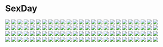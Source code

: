 # SexDay
![](https://konachan.com/image/b325f27a35408fd177c452d902a36770/Konachan.com%20-%2087387%20black_hair%20book%20bow%20cameltoe%20gisyo%20hat%20panties%20red_eyes%20shameimaru_aya%20short_hair%20touhou%20underwear.jpg)
![](https://konachan.com/image/d7334521d68e36e0b930a5ac3c5337cd/Konachan.com%20-%2018926%202girls%20blonde_hair%20book%20hat%20kirisame_marisa%20long_hair%20patchouli_knowledge%20purple_eyes%20purple_hair%20ribbons%20sleeping%20touhou%20witch.jpg)
![](https://konachan.com/image/d6128a75dcc28eeded5ef1cdee67c562/Konachan.com%20-%20189934%20all_male%20male%20naruto%20naruto_shippuden%20uchiha_itachi%20uchiha_sasuke.jpg)
![](https://konachan.com/image/3c42e32b8ba85ed3e0dcaa474c35dd76/Konachan.com%20-%2022677%20beach%20bikini%20food%20fruit%20megami%20miyabi%20ninin_ga_shinobuden%20ninja%20onsokumaru%20scan%20shinobu%20shiranui_kaede%20swimsuit%20water%20watermelon.jpg)
![](https://konachan.com/image/a2cf1d89790e8e8d7126eb74ef3efb68/Konachan.com%20-%20283841%20ass%20barefoot%20bed%20brown_hair%20original%20sanasedayo%20short_hair%20shorts%20teddy_bear%20yellow_eyes.jpg)
![](https://konachan.com/jpeg/05c1b59affa1776b4515a2a0540f4555/Konachan.com%20-%20207985%202girls%20bath%20bathtub%20blue_eyes%20blush%20breast_grab%20breasts%20brown_hair%20cropped%20jotti%20long_hair%20nipples%20nude%20original%20red_eyes%20water%20wet%20white_hair.jpg)
![](https://konachan.com/image/0c987a60bb460a35a390492b2e16ecb2/Konachan.com%20-%2065515%20blonde_hair%20blush%20original%20pink%20pink_eyes%20red_eyes%20skirt%20thighhighs%20usotsukiya.jpg)
![](https://konachan.com/image/820f7d70f725e6fd43b98692482afd2a/Konachan.com%20-%20242713%20aratascape%20building%20grass%20leaves%20nobody%20original%20ruins%20scenic.jpg)
![](https://konachan.com/jpeg/a16802da659071cfc076b36b4b498b83/Konachan.com%20-%20175247%20bow%20dress%20green_eyes%20green_hair%20hatsune_miku%20long_hair%20ribbons%20tidsean%20twintails%20vocaloid.jpg)
![](https://konachan.com/image/7e12b6faa1824e32bce357c3696ee9ec/Konachan.com%20-%20185283%20bondage%20breasts%20headphones%20nipples%20no_bra%20open_shirt%20panties%20pink_hair%20pussy%20red_eyes%20see_through%20sonico%20spread_legs%20super_sonico%20underwear%20v-mag.jpg)
![](https://konachan.com/jpeg/d7db6267531bc89a50dbab4f3e3f9228/Konachan.com%20-%20230477%20brown_eyes%20brown_hair%20girls_und_panzer%20mikko_%28girls_und_panzer%29%20short_hair%20skirt%20toamariitutu%20twintails%20uniform.jpg)
![](https://konachan.com/image/8b813904c3b4a4a677039ebe8fafd5f2/Konachan.com%20-%20301169%20aliasing%20blue_hair%20bow%20green_eyes%20hatsune_miku%20jpeg_artifacts%20keepout%20long_hair%20magical_mirai_%28vocaloid%29%20twintails%20vocaloid%20wink.jpg)
![](https://konachan.com/image/803fd1ef1f3af8480eb1366ac69b007e/Konachan.com%20-%2081462%20bikini%20blonde_hair%20breasts%20cameltoe%20cleavage%20erect_nipples%20kakesu%20original%20purple%20swimsuit.jpg)
![](https://konachan.com/image/2660eaf2ab303a0c4d9c3973f08bbf54/Konachan.com%20-%2088669%20bandage%20brown_eyes%20brown_hair%20game_cg%20misaki_kurehito%20pajamas%20sasaki_kaori%20short_hair%20trumple%20ushinawareta_mirai_wo_motomete.jpg)
![](https://konachan.com/jpeg/5ac84529306a7b55ff268bf2005d533d/Konachan.com%20-%20273834%20ass%20bandage%20bubbles%20dark_skin%20gloves%20gradient%20green_eyes%20headdress%20long_hair%20magic%20menat%20purple%20purple_hair%20signed%20spread_legs%20thighhighs%20wristwear.jpg)
![](https://konachan.com/image/78f1989e5c5cc5d9d0ae17ece633b82c/Konachan.com%20-%2065301%20baka_to_test_to_shoukanjuu%20blush%20himeji_mizuki%20kinoshita_hideyoshi%20male%20ooshima_miwa%20scan%20shimada_minami%20trap.jpg)
![](https://konachan.com/jpeg/22cf013cbc55d2ae8a60f788507f2861/Konachan.com%20-%20204522%20bow%20brown_hair%20clouds%20liechiberry%20long_hair%20original%20sky.jpg)
![](https://konachan.com/jpeg/e4bbb5e187465e6a0b9edff6f678ecf3/Konachan.com%20-%20106383%20brown_eyes%20brown_hair%20game_cg%20koi_de_wa_naku%20long_hair%20scarf%20tomose_shunsaku%20yano_konoka.jpg)
![](https://konachan.com/jpeg/a968b29c2acfa5cfda7116dc2f9a679a/Konachan.com%20-%20259520%20aqua_eyes%20blonde_hair%20breasts%20garter_belt%20long_hair%20masturbation%20n.g.%20navel%20nipples%20pussy%20pussy_juice%20thighhighs%20uncensored%20underwear%20vibrator%20white.jpg)
![](https://konachan.com/image/29b3ad0b9d0abd0d11544f9cc023c58e/Konachan.com%20-%2078011%20blush%20godees%20last_order%20monochrome%20short_hair%20signed%20to_aru_majutsu_no_index.jpg)
![](https://konachan.com/jpeg/c37cf763a37b923a9066485bf347db76/Konachan.com%20-%20282356%20amaryllis_gumi%20barefoot%20bath%20bathtub%20blonde_hair%20blush%20breasts%20bubbles%20dark_skin%20nude%20ouga_saki%20red_eyes%20tdnd-96%20water%20wink.jpg)
![](https://konachan.com/image/6b03dffbb2d3469283e74dd81aa7a799/Konachan.com%20-%20158630%20karo_karo%20konpaku_youmu%20myon%20saigyouji_yuyuko%20touhou.jpg)
![](https://konachan.com/image/4e8ac559c1bd7c56a5f88bcfe0f0dbe9/Konachan.com%20-%20289406%20breasts%20dandon_fuga%20gloves%20long_hair%20magic%20navel%20nipples%20nude%20purple_hair%20pussy%20realistic%20red_eyes%20spear%20thighhighs%20uncensored%20watermark%20weapon.jpg)
![](https://konachan.com/jpeg/b6f9390574c3e32239112357a3dc78eb/Konachan.com%20-%20199578%20asami_asami%20ass%20bikini%20black_hair%20cameltoe%20game_cg%20hibiki_works%20himekawa_honami%20long_hair%20pool%20pretty_x_cation_2%20red_eyes%20swimsuit%20water%20wet.jpg)
![](https://konachan.com/jpeg/f9179cd75f201102aeaafb7dd5e5748b/Konachan.com%20-%20259393%20aqua_eyes%20azarashi_soft%20black_hair%20blush%20close%20game_cg%20gintaroh%20japanese_clothes%20long_hair%20night%20ponytail%20ribbons%20stars%20takanashi_shiori%20water.jpg)
![](https://konachan.com/jpeg/267061a9282af6dbdca88159ad66fc62/Konachan.com%20-%20297084%20all_male%20blush%20bow%20brown_eyes%20cat_smile%20close%20fang%20gray_hair%20headdress%20heart%20inuyama_tamaki%20long_hair%20maid%20male%20trap%20twintails%20waifu2x%20wink.jpg)
![](https://konachan.com/jpeg/0973febc91bc6dd205e71465076068da/Konachan.com%20-%20168141%20blue_eyes%20bow%20cinematograph%20game_cg%20gloves%20gun%20innocent_bullet%20kanzaki_sayaka%20oosaki_shinya%20red_hair%20school_uniform%20short_hair%20weapon.jpg)
![](https://konachan.com/image/9f2878f3d331731d68f28cb6edd58205/Konachan.com%20-%20156007%20animal%20bird%20dress%20feathers%20green_hair%20kxxxxxxxxxxx%20original%20wings%20yellow_eyes.jpg)
![](https://konachan.com/jpeg/935b012f6b21d24bf84a6d23c91cbe47/Konachan.com%20-%20297560%20blush%20dress%20horns%20komeshiro_kasu%20long_hair%20original%20red_eyes%20scan%20summer_dress%20white_hair.jpg)
![](https://konachan.com/image/cf1df2630d943e161a6aad4802297611/Konachan.com%20-%20100902%20blonde_hair%20close%20glasses%20headphones%20microphone%20orange_eyes%20original%20toudori%20yellow.jpg)
![](https://konachan.com/image/1fe5eac3bdf39e742310d995672d99ea/Konachan.com%20-%20154952%20final_fantasy%20final_fantasy_xiii%20oerba_dia_vanille%20orange_hair%20tagme_%28artist%29%20watermark.jpg)
![](https://konachan.com/jpeg/6b5c62faa737485f24288c3bebfb54f1/Konachan.com%20-%20196637%20abo_%28hechouchou%29%20anthropomorphism%20bikini%20black_hair%20blush%20breasts%20cleavage%20long_hair%20navel%20ponytail%20red_eyes%20shirt_lift%20signed%20swimsuit%20underboob.jpg)
![](https://konachan.com/image/834947eaf01c7179053872c0b50205c5/Konachan.com%20-%2031373%20amagahara_inaho%20apron%20favorite%20game_cg%20happy_margaret%21%20kitanoji_nozomi%20kokonoka%20minahase_karin%20tsuwabuki_akira.jpg)
![](https://konachan.com/jpeg/283a6f4ee8a74045abe3f904f5beaf64/Konachan.com%20-%2032837%20komori_kiri%20sayonara_zetsubou_sensei.jpg)
![](https://konachan.com/image/527895716304136bbfbef16c4aa76c51/Konachan.com%20-%20119750%20close%20hatsune_miku%20vocaloid.jpg)
![](https://konachan.com/image/0c29e6d1e03570d4b5a4c8a32377e1dd/Konachan.com%20-%2075702%20hatsune_miku%20thighhighs%20twintails%20vocaloid.jpg)
![](https://konachan.com/image/8b2e530418b49fbc1f7f547dc1f3dad9/Konachan.com%20-%2047931%202girls%20lolita_fashion%20tagme%20tinkle.jpg)
![](https://konachan.com/image/c4bb1d7f558e8b6245872444e16ea93a/Konachan.com%20-%2089270%20bikini%20blonde_hair%20blue_eyes%20breasts%20cleavage%20clouds%20elizabeth_mayberry%20freezing%20glasses%20kim_kwang-hyun%20open_shirt%20sky%20swimsuit%20wet.jpg)
![](https://konachan.com/image/66fc99c9eee8e5de770269eea2dfcfbe/Konachan.com%20-%20128483%20bodysuit%20kagamine_rin%20pink_eyes%20pink_hair%20ribbons%20short_hair%20skintight%20suishougensou%20vocaloid.jpg)
![](https://konachan.com/image/3513b30d610b0983039fbeda10214873/Konachan.com%20-%20302919%20aliasing%20barefoot%20blonde_hair%20bondage%20cameltoe%20green_eyes%20loli%20monica_weisswind%20princess_connect%21%20rope%20thighhighs%20torn_clothes%20twintails.jpg)
![](https://konachan.com/jpeg/86d9b5a272e1f347052236037e7b95d2/Konachan.com%20-%20295580%20bell%20bow%20breasts%20choker%20christmas%20cleavage%20dress%20elbow_gloves%20gloves%20gradient%20pink_eyes%20pink_hair%20ribbons%20sakurai_yui%20short_hair%20yui_channel.jpg)
![](https://konachan.com/jpeg/dfc5eec79d6a79238f853f4dc449a38d/Konachan.com%20-%20198708%20arima_kousei%20black_hair%20blonde_hair%20blue_eyes%20dress%20glasses%20instrument%20long_hair%20male%20miyazono_kaori%20music%20piano%20short_hair%20tagme_%28artist%29%20tie%20violin.jpg)
![](https://konachan.com/image/a86b8ef9b407c2e37112b05b6f3f818f/Konachan.com%20-%20190315%20blush%20bra%20breasts%20cleavage%20jpeg_artifacts%20kneehighs%20open_shirt%20orange_hair%20pink_eyes%20ribbons%20sakura_chiyo%20skirt%20teddy_bear%20underwear%20undressing.jpg)
![](https://konachan.com/image/c213361a7630bbe7a031d6aca46c5572/Konachan.com%20-%20122133%202girls%20animal%20blush%20frog%20green_eyes%20green_hair%20loli%20original%20pink_eyes%20skirt%20twintails%20white_hair.jpg)
![](https://konachan.com/image/35d9ccea584bc00545941aef2d2e7bbc/Konachan.com%20-%2067293%20mitsuki_mouse.jpg)
![](https://konachan.com/jpeg/9d58848e63e1e60eff2504b1052bc71e/Konachan.com%20-%20288180%20animal_ears%20bandage%20building%20catgirl%20city%20gray_hair%20hoodie%20jcj0125%20long_hair%20no_bra%20nopan%20open_shirt%20original%20reflection%20signed%20yellow_eyes.jpg)
![](https://konachan.com/image/64d60c5ff1cc440c4eb94c41345071d6/Konachan.com%20-%20201426%20brown_hair%20dress%20headdress%20isis_%28p%26d%29%20long_hair%20maiwetea%20purple_eyes%20puzzle_%26_dragons%20water%20white.jpg)
![](https://konachan.com/image/3a44a8eba7571acf3a9de85d6589f111/Konachan.com%20-%20144229%20barefoot%20brown_hair%20chain%20dark%20dress%20horns%20ibuki_suika%20long_hair%20meeeeeji%20touhou%20tree%20yellow_eyes.jpg)
![](https://konachan.com/image/0146aaa6c818fb8a964f4c5701076de6/Konachan.com%20-%20291610%20brown_hair%20drink%20houjou_karen%20idolmaster%20idolmaster_cinderella_girls%20long_hair%20maou%28demonlord%29%20shorts%20yellow_eyes.jpg)
![](https://konachan.com/image/20756aca5d1c5ea2eb93cfb395168280/Konachan.com%20-%20122756%20blood%20kochiya_sanae%20monochrome%20touhou%20yoshioka_yoshiko.gif)
![](https://konachan.com/jpeg/3a16128bbf3d0bfd0d3fafa33dfe04c0/Konachan.com%20-%20155245%20blue_eyes%20blue_hair%20cameltoe%20eventh7%20hatsune_miku%20japanese_clothes%20panties%20thighhighs%20underwear%20vocaloid.jpg)
![](https://konachan.com/image/79eb0226bf2da97c9926274d0eb15375/Konachan.com%20-%2097646%20aqua_hair%20cigarette%20hatsune_miku%20kagamine_rin%20mdk_%28m-kuri%29%20megurine_luka%20meiko%20petals%20thighhighs%20tie%20twintails%20vocaloid.jpg)
![](https://konachan.com/image/2644bec94239799aeb9f938fe6548851/Konachan.com%20-%20261751%20flowers%20hatsune_miku%20juna%20long_hair%20pink_eyes%20pink_hair%20sakura_miku%20skirt%20twintails%20vocaloid.jpg)
![](https://konachan.com/image/d126f948c4fa54fe81e9c88bbcd79b07/Konachan.com%20-%20178130%20blonde_hair%20bloomers%20boots%20braids%20brown_eyes%20cake%20cape%20elbow_gloves%20food%20fruit%20gloves%20gum_%28vivid_garden%29%20long_hair%20original%20pantyhose%20strawberry.jpg)
![](https://konachan.com/image/06f94f093ea20c3d5845f25031cd487e/Konachan.com%20-%20217437%20aoumi_lamune%20headphones%20lamunation%21%20muku%20nopan%20school_uniform%20thighhighs.jpg)
![](https://konachan.com/jpeg/db52e0a923f1b53ee999c90cb6838779/Konachan.com%20-%20204028%20black_hair%20flowers%20long_hair%20love_live%21_school_idol_project%20miazi%20red_eyes%20twintails%20wink%20wristwear%20yazawa_nico.jpg)
![](https://konachan.com/image/b3b15e4ec9e0f4a4bcfe33dca4259e4c/Konachan.com%20-%20218934%20alicetype%20bow%20hatsune_miku%20japanese_clothes%20kimono%20long_hair%20petals%20polychromatic%20twintails%20vocaloid.jpg)
![](https://konachan.com/jpeg/dab38abc4792b3f45d4f65f6fc4b2c09/Konachan.com%20-%20239076%202girls%20blonde_hair%20brown_eyes%20clouds%20crossover%20genya67%20izetta%20red_hair%20short_hair%20sky%20tanya_degurechaff%20weapon%20yellow_eyes%20youjo_senki.jpg)
![](https://konachan.com/image/41a4aec18a0b4c62219b9ad3c2297e0b/Konachan.com%20-%2080689%202girls%20blonde_hair%20brown_eyes%20brown_hair%20hakurei_reimu%20japanese_clothes%20kirisame_marisa%20miko%20touhou.jpg)
![](https://konachan.com/image/17136880c5552f82f43846a257088f6f/Konachan.com%20-%20243490%20anthropomorphism%20ass%20breasts%20gloves%20green_eyes%20irie_%28masaki%29%20kantai_collection%20pink_hair%20ribbons%20school_uniform%20short_hair%20skirt%20thighhighs%20wink.jpg)
![](https://konachan.com/jpeg/a71ed3a599e6829229db31ef7fac9ae4/Konachan.com%20-%2093371%20hatsune_miku%20polychromatic%20vocaloid.jpg)
![](https://konachan.com/jpeg/061af6e74c0a91978500a6bd0bd23d60/Konachan.com%20-%20291107%20ass%20bed%20blush%20breasts%20long_hair%20navel%20nipples%20nude%20original%20purple_eyes%20pussy_juice%20totsuka_habari%20twintails%20wet.jpg)
![](https://konachan.com/jpeg/099029ea91aa682446abd451c15fbe9c/Konachan.com%20-%20306246%20ass%20bed%20blush%20breasts%20fate_grand_order%20fate_%28series%29%20long_hair%20nipples%20pink_eyes%20pussy%20red_hair%20spread_pussy%20torn_clothes%20tsuki_no_i-min%20uncensored.jpg)
![](https://konachan.com/image/e971d7225e416d4dd1229888b6fbed12/Konachan.com%20-%20124589%20dha%20goidou_yui%20kami_nomi_zo_shiru_sekai%20nopan%20open_shirt.jpg)
![](https://konachan.com/image/371b45503675c2d7d63403c4d6883cfe/Konachan.com%20-%20220609%20bloomers%20clouds%20hat%20ke-ta%20leaves%20shameimaru_aya%20short_hair%20skirt%20sky%20touhou%20umbrella.jpg)
![](https://konachan.com/jpeg/b869f6e77c5f030a31b8aede5493fd38/Konachan.com%20-%2052859%20bow%20dress%20gayarou%20hat%20leaves%20long_hair%20makino_nanami%20purple_hair%20red_eyes%20suigetsu%20tree.jpg)
![](https://konachan.com/image/6615dc7770dbad0a3a50cc887ca305d1/Konachan.com%20-%2015648%20himemiya_chikane%20japanese_clothes%20kannazuki_no_miko%20kurusugawa_himeko%20long_hair%20miko.jpg)
![](https://konachan.com/jpeg/fcb78f784d5c6b9467644717e37db49c/Konachan.com%20-%20211742%20building%20city%20clouds%20kami_%28yoshipt0716%29%20night%20nobody%20original%20scenic%20sky%20stars%20water.jpg)
![](https://konachan.com/image/dcc5e97c23eb0b0ac74bdf3dad2bd78b/Konachan.com%20-%2040471%20claes%20gun%20gunslinger_girl%20monochrome%20raita%20weapon.jpg)
![](https://konachan.com/jpeg/32ea4b2b491f2606c736f8350722c020/Konachan.com%20-%2046082%20bikini%20brown_eyes%20kanon_seena%20red_hair%20shining_wind%20short_hair%20swimsuit%20taka_tony.jpg)
![](https://konachan.com/image/b1da5ecbd99cc58be86019056d3333ae/Konachan.com%20-%20295297%20dress%20hat%20original%20paper%20summer_dress%20suzumori_uina.jpg)
![](https://konachan.com/image/d38d66612fe9425e2678b08858df5740/Konachan.com%20-%2013841%20all_male%20black_hair%20haku_%28naruto%29%20headband%20male%20mask%20momochi_zabuza%20naruto%20sword%20tattoo%20weapon.jpg)
![](https://konachan.com/image/931233beeeef3c2fdc18cdb0e539497e/Konachan.com%20-%206667%20blonde_hair%20cape%20fate_testarossa%20mahou_shoujo_lyrical_nanoha%20thighhighs%20weapon.jpg)
![](https://konachan.com/jpeg/f4d20e27b5932f3cdd621fee9033cb87/Konachan.com%20-%20203645%202girls%20ass%20game_cg%20gray_hair%20hanahime_absolute%21%20kannagi_rei%20nekoyashiki_maher%20nipples%20nude%20pink_hair%20reina_lilou_lowchen%20thighhighs%20wet.jpg)
![](https://konachan.com/image/c1eade8950f05d62bb05bcde592fadc8/Konachan.com%20-%20163403%20anthropomorphism%20beauty_love%20blonde_hair%20blush%20green_eyes%20headband%20kantai_collection%20long_hair%20navel%20shimakaze_%28kancolle%29%20skirt%20thighhighs.jpg)
![](https://konachan.com/image/63eb5f7e5e7e03244663de12d7d3a77e/Konachan.com%20-%20264345%20aqua_eyes%20blue_eyes%20blue_hair%20breasts%20cape%20group%20katana%20long_hair%20male%20original%20oshishio%20pantyhose%20petals%20ponytail%20red_eyes%20sword%20tie%20weapon.jpg)
![](https://konachan.com/image/d05c4f1f7be68b15978e77d0352dfbd8/Konachan.com%20-%2019009%20all_male%20hatake_kakashi%20male%20naruto%20sleeping.jpg)
![](https://konachan.com/image/f4fcb2e180da4bfdd5ceb40fdc2a75a2/Konachan.com%20-%2058027%20breasts%20canaan%20canaan_%28character%29%20cleavage%20dress%20ishii_yuriko%20oosawa_maria%20scan%20type-moon.jpg)
![](https://konachan.com/image/ce4442b3549018112a4cf89d93abb270/Konachan.com%20-%20176145%20anthropomorphism%20boots%20close%20elbow_gloves%20gloves%20kantai_collection%20panties%20shimakaze_%28kancolle%29%20skirt%20skirt_lift%20thighhighs%20underwear%20yasutake.jpg)
![](https://konachan.com/image/300f5daa7be4acc75f44391987088e83/Konachan.com%20-%20276922%20barefoot%20blush%20brown_eyes%20brown_hair%20bsue%20camera%20condom%20heart%20idolmaster%20idolmaster_cinderella_girls%20long_hair%20mask%20signed%20sunazuka_akira%20twintails.jpg)
![](https://konachan.com/image/91ede2b97229b175cd32fd42627c798a/Konachan.com%20-%20215594%20all_male%20animal%20arizuka_%2813033303%29%20building%20cat%20clouds%20male%20monochrome%20original%20scenic%20sword%20weapon.jpg)
![](https://konachan.com/image/d34ed1b8ea188a39810311bae471dc99/Konachan.com%20-%20254441%20armor%20blonde_hair%20boots%20breasts%20chain%20elbow_gloves%20fate_%28series%29%20flowers%20gloves%20headdress%20jehyun%20long_hair%20petals%20purple_eyes%20rose%20signed%20thighhighs.jpg)
![](https://konachan.com/jpeg/425ff22ebb7c686f6e49f01b682dfd3b/Konachan.com%20-%20187509%20anapom%20blush%20game_cg%20naked_shirt%20navel%20nipples%20nishikujou_kanon%20no_bra%20nopan%20see_through%20shirt%20studio_ryokucha.jpg)
![](https://konachan.com/image/cecab26b1b1c077ca4235ac9522506c4/Konachan.com%20-%20269623%20blonde_hair%20blush%20breasts%20cleavage%20heart%20horns%20monmusu_harem%20namaru_%28summer_dandy%29%20pantyhose%20short_hair%20skirt%20tail%20yellow_eyes.jpg)
![](https://konachan.com/image/d560250da87bdfa0e23747f8dc4e5c73/Konachan.com%20-%20160495%20hong_meiling%20izayoi_sakuya%20maid%20shoujo_ai%20tarou%20touhou.jpg)
![](https://konachan.com/jpeg/90cd51c826447cd92a8e9e1560deafa0/Konachan.com%20-%20284822%20aqua_eyes%20blonde_hair%20breasts%20cait%20choker%20cleavage%20elbow_gloves%20flowers%20gloves%20headdress%20kashiwazaki_sena%20third-party_edit%20wedding_attire.jpg)
![](https://konachan.com/jpeg/f34f2391530b82c3e0f71dd224d1d428/Konachan.com%20-%2062382%20hatsune_miku%20vocaloid.jpg)
![](https://konachan.com/jpeg/2fed8abfe55d7ee50d359b69498a9336/Konachan.com%20-%2059487%20canaan%20canaan_%28character%29%20transparent%20vector.jpg)
![](https://konachan.com/image/62e261297b156d90f996d75996f29b14/Konachan.com%20-%20262702%20jpeg_artifacts%20senran_kagura%20third-party_edit%20yaegashi_nan%20yumi_%28senran_kagura%29.jpg)
![](https://konachan.com/image/6bb6b861870db08bc397704a4ad8d692/Konachan.com%20-%209154%20brown_hair%20hakurei_reimu%20japanese_clothes%20miko%20ribbons%20rokuwata_tomoe%20touhou.jpg)
![](https://konachan.com/jpeg/d59e1aa0dfccf72d30b4be4c7a10c00b/Konachan.com%20-%20160255%20armor%20blonde_hair%20hellshock%20long_hair%20original%20ponytail%20smoking%20suzumi_%28hellshock%29.jpg)
![](https://konachan.com/image/25adb5b4a0aed3d38a9f889c3bb52022/Konachan.com%20-%20276095%20animal_ears%20azur_lane%20brown_hair%20cherry_blossoms%20flowers%20foxgirl%20japanese_clothes%20kimono%20leaves%20long_hair%20red_eyes%20torii%20umbrella%20yu_jiu.jpg)
![](https://konachan.com/image/4d77ca6781107df51118cb9e43e3bcee/Konachan.com%20-%20115241%20breasts%20cleavage%20long_hair%20masami_chie%20megurine_luka%20pink_hair%20vocaloid%20wet.jpg)
![](https://konachan.com/image/cd0446e5e35b1d970ff78990ba20a6a5/Konachan.com%20-%20294936%20black_hair%20breasts%20chain%20fate_grand_order%20fate_%28series%29%20ishtar_%28fate_grand_order%29%20joehongtee%20long_hair%20petals%20pink_eyes.jpg)
![](https://konachan.com/jpeg/0b2d7c9562be90d68ed23b1e8162c240/Konachan.com%20-%20245890%20ass%20black_hair%20breasts%20fang%20long_hair%20orange_eyes%20original%20panties%20panty_pull%20underwear%20washi_no_tosaka.jpg)
![](https://konachan.com/image/e5c1073501a289af880753d3937cc0e9/Konachan.com%20-%20180422%20anthropomorphism%20bikini_top%20kantai_collection%20moti_moti_omoti%20purple_eyes%20re-class_battleship%20scarf%20short_hair%20white_hair.jpg)
![](https://konachan.com/jpeg/1b98bb06bd06386fed26084f1b319e75/Konachan.com%20-%20303793%202girls%20elsa_granhilte%20hug%20meili_portroute%20nemu_mohu%20re%3Azero_kara_hajimeru_isekai_seikatsu.jpg)
![](https://konachan.com/jpeg/a6817c6c2e005fa309407d6f153f178c/Konachan.com%20-%20277434%20bikini%20clouds%20giga%20gray_hair%20long_hair%20love_clear%20misumi_ritsu%20navel%20nironiro%20purple_eyes%20sky%20swimsuit%20water.jpg)
![](https://konachan.com/image/0d6a7f032cc528c1b8d2250a3d2b3dae/Konachan.com%20-%2082915%20kazami_yuuka%20lzh%20touhou.jpg)
![](https://konachan.com/image/84ec6446b1803a66a6acbbc25a93e515/Konachan.com%20-%2048364%20bikini%20little_busters%21%20na-ga%20natsume_rin%20swimsuit%20topless.jpg)
